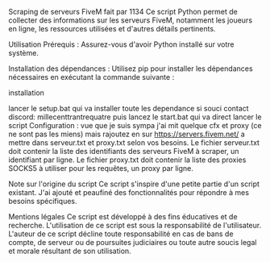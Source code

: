 Scraping de serveurs FiveM fait par 1134
Ce script Python permet de collecter des informations sur les serveurs FiveM, notamment les joueurs en ligne, les ressources utilisées et d'autres détails pertinents.

Utilisation
Prérequis : Assurez-vous d'avoir Python installé sur votre système.

Installation des dépendances : Utilisez pip pour installer les dépendances nécessaires en exécutant la commande suivante :

installation

lancer le setup.bat qui va installer toute les dependance si souci contact discord: millecenttrantrequatre puis lancez le start.bat qui va direct lancer le script
Configuration : vue que je suis sympa j'ai mit quelque cfx et proxy (ce ne sont pas les miens) mais rajoutez en sur https://servers.fivem.net/ a mettre dans serveur.txt et proxy.txt selon vos besoins. Le fichier serveur.txt doit contenir la liste des identifiants des serveurs FiveM à scraper, un identifiant par ligne. Le fichier proxy.txt doit contenir la liste des proxies SOCKS5 à utiliser pour les requêtes, un proxy par ligne.

Note sur l'origine du script
Ce script s'inspire d'une petite partie d'un script existant. J'ai ajouté et peaufiné des fonctionnalités pour répondre à mes besoins spécifiques.

Mentions légales
Ce script est développé à des fins éducatives et de recherche. L'utilisation de ce script est sous la responsabilité de l'utilisateur. L'auteur de ce script décline toute responsabilité en cas de bans de compte, de serveur ou de poursuites judiciaires ou toute autre soucis legal et morale résultant de son utilisation.
